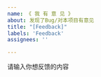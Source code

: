 ```yaml
---
name: 《 我 有 意 见 》
about: 发现了Bug/对本项目有意见
title: "[Feedback]"
labels: 'Feedback'
assignees: ''

---
```


请输入你想反馈的内容
